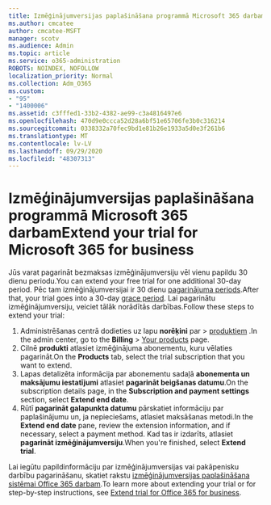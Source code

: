 ```yaml
---
title: Izmēģinājumversijas paplašināšana programmā Microsoft 365 darbam
ms.author: cmcatee
author: cmcatee-MSFT
manager: scotv
ms.audience: Admin
ms.topic: article
ms.service: o365-administration
ROBOTS: NOINDEX, NOFOLLOW
localization_priority: Normal
ms.collection: Adm_O365
ms.custom:
- "95"
- "1400006"
ms.assetid: c3fffed1-33b2-4382-ae99-c3a4816497e6
ms.openlocfilehash: 470d9e0ccca52d28a6bf51e65706fe3b0c316214
ms.sourcegitcommit: 0338332a70fec9bd1e81b26e1933a5d0e3f261b6
ms.translationtype: MT
ms.contentlocale: lv-LV
ms.lasthandoff: 09/29/2020
ms.locfileid: "48307313"
---
```

# <a name="extend-your-trial-for-microsoft-365-for-business"></a><span data-ttu-id="dcdb5-102">Izmēģinājumversijas paplašināšana programmā Microsoft 365 darbam</span><span class="sxs-lookup"><span data-stu-id="dcdb5-102">Extend your trial for Microsoft 365 for business</span></span>

<span data-ttu-id="dcdb5-103">Jūs varat pagarināt bezmaksas izmēģinājumversiju vēl vienu papildu 30 dienu periodu.</span><span class="sxs-lookup"><span data-stu-id="dcdb5-103">You can extend your free trial for one additional 30-day period.</span></span> <span data-ttu-id="dcdb5-104">Pēc tam izmēģinājumversijai ir 30 dienu [pagarinājuma periods](https://docs.microsoft.com/alchemyinsights/grace-period-for-microsoft-365-free-trial).</span><span class="sxs-lookup"><span data-stu-id="dcdb5-104">After that, your trial goes into a 30-day [grace period](https://docs.microsoft.com/alchemyinsights/grace-period-for-microsoft-365-free-trial).</span></span> <span data-ttu-id="dcdb5-105">Lai pagarinātu izmēģinājumversiju, veiciet tālāk norādītās darbības.</span><span class="sxs-lookup"><span data-stu-id="dcdb5-105">Follow these steps to extend your trial:</span></span>
  
1. <span data-ttu-id="dcdb5-106">Administrēšanas centrā dodieties uz lapu **norēķini** par \> [produktiem](https://go.microsoft.com/fwlink/p/?linkid=842054) .</span><span class="sxs-lookup"><span data-stu-id="dcdb5-106">In the admin center, go to the **Billing** \> [Your products](https://go.microsoft.com/fwlink/p/?linkid=842054) page.</span></span>
2. <span data-ttu-id="dcdb5-107">Cilnē **produkti** atlasiet izmēģinājuma abonementu, kuru vēlaties pagarināt.</span><span class="sxs-lookup"><span data-stu-id="dcdb5-107">On the **Products** tab, select the trial subscription that you want to extend.</span></span>
3. <span data-ttu-id="dcdb5-108">Lapas detalizēta informācija par abonementu sadaļā **abonementa un maksājumu iestatījumi** atlasiet **pagarināt beigšanas datumu**.</span><span class="sxs-lookup"><span data-stu-id="dcdb5-108">On the subscription details page, in the **Subscription and payment settings** section, select **Extend end date**.</span></span>
4. <span data-ttu-id="dcdb5-109">Rūtī **pagarināt galapunkta datumu** pārskatiet informāciju par paplašinājumu un, ja nepieciešams, atlasiet maksāšanas metodi.</span><span class="sxs-lookup"><span data-stu-id="dcdb5-109">In the **Extend end date** pane, review the extension information, and if necessary, select a payment method.</span></span> <span data-ttu-id="dcdb5-110">Kad tas ir izdarīts, atlasiet **pagarināt izmēģinājumversiju**.</span><span class="sxs-lookup"><span data-stu-id="dcdb5-110">When you're finished, select **Extend trial**.</span></span>

<span data-ttu-id="dcdb5-111">Lai iegūtu papildinformāciju par izmēģinājumversijas vai pakāpenisku darbību pagarināšanu, skatiet rakstu [izmēģinājumversijas paplašināšana sistēmai Office 365 darbam](https://docs.microsoft.com/microsoft-365/commerce/extend-your-trial).</span><span class="sxs-lookup"><span data-stu-id="dcdb5-111">To learn more about extending your trial or for step-by-step instructions, see [Extend trial for Office 365 for business](https://docs.microsoft.com/microsoft-365/commerce/extend-your-trial).</span></span>